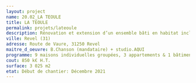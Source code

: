 ```yaml
---
layout: project
name: 20.02_LA TEOULE
title: LA TEOULE
permalink: projets/lateoule
description: Rénovation et extension d’un ensemble bâti en habitat inclusif et tiers-lieu
ville: Revel (31)
adresse: Route de Vaure, 31250 Revel
maitre_d_oeuvre: B.Chanson (mandataire) + studio.AQUI
programme: 9 maisons individuelles groupées, 3 appartements & 1 bâtiment administratif
cout: 850 k€ H.T.
surface: 3 025 m2
etat: Début de chantier: Décembre 2021
---
```

